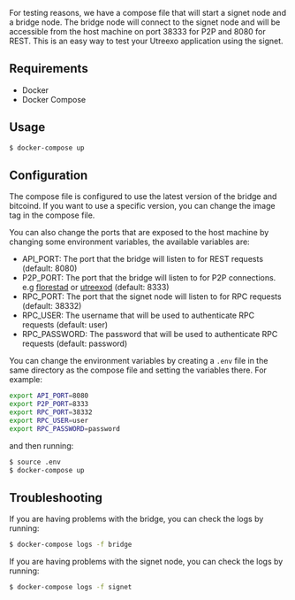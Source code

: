 For testing reasons, we have a compose file that will start a signet node and a
bridge node. The bridge node will connect to the signet node and will be
accessible from the host machine on port 38333 for P2P and 8080 for REST. This
is an easy way to test your Utreexo application using the signet.

## Requirements

- Docker
- Docker Compose

## Usage

```bash
$ docker-compose up
```

## Configuration

The compose file is configured to use the latest version of the bridge and
bitcoind. If you want to use a specific version, you can change the image tag
in the compose file.

You can also change the ports that are exposed to the host machine by changing
some environment variables, the available variables are:

 - API_PORT: The port that the bridge will listen to for REST requests (default: 8080)
 - P2P_PORT: The port that the bridge will listen to for P2P connections. e.g [florestad](https://github.com/Davidson-Souza/Floresta) or [utreexod](https://github.com/utreexo/utreexod) (default: 8333)
 - RPC_PORT: The port that the signet node will listen to for RPC requests (default: 38332)
 - RPC_USER: The username that will be used to authenticate RPC requests (default: user)
 - RPC_PASSWORD: The password that will be used to authenticate RPC requests (default: password)

You can change the environment variables by creating a `.env` file in the same
directory as the compose file and setting the variables there. For example:

```bash
export API_PORT=8080
export P2P_PORT=8333
export RPC_PORT=38332
export RPC_USER=user
export RPC_PASSWORD=password
```

and then running:

```bash
$ source .env
$ docker-compose up
```

## Troubleshooting

If you are having problems with the bridge, you can check the logs by running:

```bash
$ docker-compose logs -f bridge
```

If you are having problems with the signet node, you can check the logs by
running:

```bash
$ docker-compose logs -f signet
```